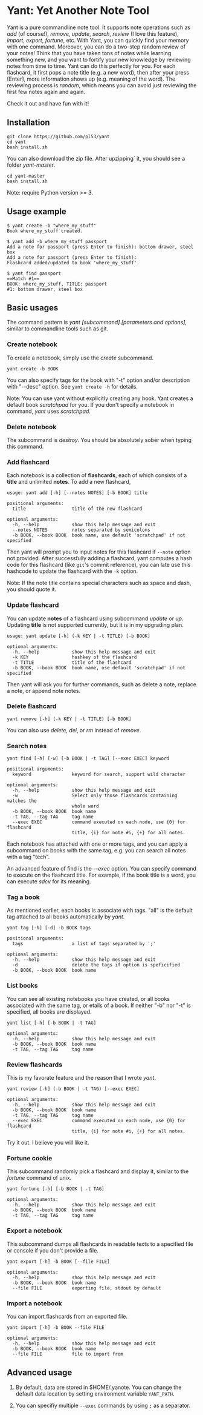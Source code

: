 # Yant: Yet Another Note Tool

Yant is a pure commandline note tool. It supports note operations such as *add*
(of course!), *remove*, *update*, *search*, *review* (I love this
feature), *import*, *export*, *fortune*, etc. With Yant, you can quickly find
your memory with one command. Moreover, you can do a two-step random review of
your notes! Think that you have taken tons of notes while learning something
new, and you want to fortify your new knowledge by reviewing notes from time to
time. Yant can do this perfectly for you. For each flashcard, it first pops a note
title (e.g. a new word), then after your press [Enter], more information shows
up (e.g. meaning of the word). The reviewing process is *random*, which means
you can avoid just reviewing the first few notes again and again.

Check it out and have fun with it!

## Installation

```
git clone https://github.com/pl53/yant
cd yant
bash install.sh
```

You can also download the zip file. After upzipping` it, you should see a folder
*yant-master*.

```
cd yant-master
bash install.sh
```


Note: require Python version >= 3.

## Usage example
```
$ yant create -b "where_my_stuff"
Book where_my_stuff created.
```
```
$ yant add -b where_my_stuff passport
Add a note for passport (press Enter to finish): bottom drawer, steel box
Add a note for passport (press Enter to finish): 
Flashcard added/updated to book 'where_my_stuff'.
```
```
$ yant find passport
==Match #1==
BOOK: where_my_stuff, TITLE: passport
#1: bottom drawer, steel box
```

## Basic usages
The command pattern is *yant [subcommand] [parameters and options]*, similar
to commandline tools such as git.

### Create notebook
To create a notebook, simply use the *create* subcommand.
```
yant create -b BOOK
```

You can also specify tags for the book with "-t" option and/or description with
"--desc" option. See ```yant create -h``` for details.

Note: You can use yant without explicitly creating any book. Yant creates a
default book *scratchpad* for you. If you don't specify a notebook in command,
*yant* uses *scratchpad*.

### Delete notebook
The subcommand is *destroy*. You should be absolutely sober when typing this
command.

### Add flashcard
Each notebook is a collection of **flashcards**, each of which consists of a
**title** and unlimited **notes**. To add a new flashcard,

```
usage: yant add [-h] [--notes NOTES] [-b BOOK] title

positional arguments:
  title                 title of the new flashcard

optional arguments:
  -h, --help            show this help message and exit
  --notes NOTES         notes separated by semicolons
  -b BOOK, --book BOOK  book name, use default 'scratchpad' if not specified
```

Then yant will prompt you to input notes for this flashcard if ```--note```
option not provided. After successfully adding a flashcard, yant computes a hash
code for this flashcard (like ```git```'s commit reference), you can late use
this hashcode to update the flashcard with the ```-k``` option.

Note: If the note title contains special characters such as space and dash, you
should quote it.

### Update flashcard

You can update **notes** of a flashcard using subcommand *update* or *up*.
Updating **title** is not supported currently, but it is in my upgrading plan.

```
usage: yant update [-h] (-k KEY | -t TITLE) [-b BOOK]

optional arguments:
  -h, --help            show this help message and exit
  -k KEY                hashkey of the flashcard
  -t TITLE              title of the flashcard
  -b BOOK, --book BOOK  book name, use default 'scratchpad' if not specified
```
Then yant will ask you for further commands, such as delete a note, replace a
note, or append note notes.

### Delete flashcard
```
yant remove [-h] (-k KEY | -t TITLE) [-b BOOK]
```
You can also use *delete*, *del*, or *rm* instead of *remove*.

### Search notes
```
yant find [-h] [-w] [-b BOOK | -t TAG] [--exec EXEC] keyword

positional arguments:
  keyword               keyword for search, support wild character

optional arguments:
  -h, --help            show this help message and exit
  -w                    Select only those flashcards containing matches the
                        whole word
  -b BOOK, --book BOOK  book name
  -t TAG, --tag TAG     tag name
  --exec EXEC           command executed on each node, use {0} for flashcard
                        title, {i} for note #i, {+} for all notes.
```

Each notebook has attached with one or more tags, and you can apply a subcommand
on books with the same tag, e.g. you can search all notes with a tag "tech".

An advanced feature of find is the *--exec* option. You can specify command to
execute on the flashcard title. For example, if the book title is a word, you
can execute *sdcv* for its meaning.

### Tag a book
As mentioned earlier, each books is associate with tags. "all" is the default
tag attached to all books automatically by *yant*.

```
yant tag [-h] [-d] -b BOOK tags

positional arguments:
  tags                  a list of tags separated by ';'

optional arguments:
  -h, --help            show this help message and exit
  -d                    delete the tags if option is speficified
  -b BOOK, --book BOOK  book name
```

### List books
You can see all existing notebooks you have created, or all books associated
with the same tag, or etails of a book. If neither "-b" nor "-t" is specified,
all books are displayed.
```
yant list [-h] [-b BOOK | -t TAG]

optional arguments:
  -h, --help            show this help message and exit
  -b BOOK, --book BOOK  book name
  -t TAG, --tag TAG     tag name
```

### Review flashcards
This is my favorate feature and the reason that I wrote *yant*.

```
yant review [-h] (-b BOOK | -t TAG) [--exec EXEC]

optional arguments:
  -h, --help            show this help message and exit
  -b BOOK, --book BOOK  book name
  -t TAG, --tag TAG     tag name
  --exec EXEC           command executed on each node, use {0} for flashcard
                        title, {i} for note #i, {+} for all notes.
```
Try it out. I believe you will like it.

### Fortune cookie

This subcommand randomly pick a flashcard and display it, similar to the
*fortune* command of unix.

```
yant fortune [-h] [-b BOOK | -t TAG]

optional arguments:
  -h, --help            show this help message and exit
  -b BOOK, --book BOOK  book name
  -t TAG, --tag TAG     tag name
```

### Export a notebook

This subcommand dumps all flashcards in readable texts to a specified file or
console if you don't provide a file.
```
yant export [-h] -b BOOK [--file FILE]

optional arguments:
  -h, --help            show this help message and exit
  -b BOOK, --book BOOK  book name
  --file FILE           exporting file, stdout by default
```

### Import a notebook

You can import flashcards from an exported file.

```
yant import [-h] -b BOOK --file FILE

optional arguments:
  -h, --help            show this help message and exit
  -b BOOK, --book BOOK  book name
  --file FILE           file to import from
```

## Advanced usage

1. By default, data are stored in $HOME/.yanote. You can change the default data
   location by setting environment variable ```YANT_PATH```.

2. You can specifiy multiple ```--exec``` commands by using ```;``` as a separator.
